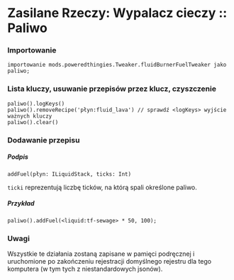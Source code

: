 # Zasilane Rzeczy: Wypalacz cieczy :: Paliwo

### Importowanie

```zenscript
importowanie mods.poweredthingies.Tweaker.fluidBurnerFuelTweaker jako paliwo;
```

### Lista kluczy, usuwanie przepisów przez klucz, czyszczenie

```zenscript
paliwo().logKeys()
paliwo().removeRecipe('płyn:fluid_lava') // sprawdź <logKeys> wyjście ważnych kluczy
paliwo().clear()
```

### Dodawanie przepisu

##### Podpis

```zenscript
addFuel(płyn: ILiquidStack, ticks: Int)
```

`ticki` reprezentują liczbę ticków, na którą spali określone paliwo.

##### Przykład

```zenscript
paliwo().addFuel(<liquid:tf-sewage> * 50, 100);
```

### Uwagi

Wszystkie te działania zostaną zapisane w pamięci podręcznej i uruchomione po zakończeniu rejestracji domyślnego rejestru dla tego komputera (w tym tych z niestandardowych jsonów).
